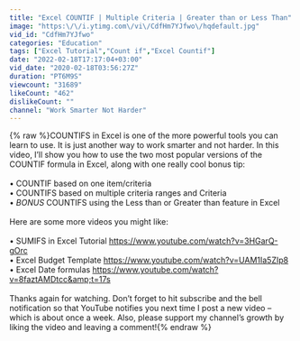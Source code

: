```yaml
---
title: "Excel COUNTIF | Multiple Criteria | Greater than or Less Than"
image: "https:\/\/i.ytimg.com\/vi\/CdfHm7YJfwo\/hqdefault.jpg"
vid_id: "CdfHm7YJfwo"
categories: "Education"
tags: ["Excel Tutorial","Count if","Excel Countif"]
date: "2022-02-18T17:17:04+03:00"
vid_date: "2020-02-18T03:56:27Z"
duration: "PT6M9S"
viewcount: "31689"
likeCount: "462"
dislikeCount: ""
channel: "Work Smarter Not Harder"
---
```

{% raw %}COUNTIFS in Excel is one of the more powerful tools you can learn to use. It is just another way to work smarter and not harder. In this video, I’ll show you how to use the two most popular versions of the COUNTIF formula in Excel, along with one really cool bonus tip: <br /><br />• COUNTIF based on one item/criteria<br />• COUNTIFS based on multiple criteria ranges and Criteria<br />• *BONUS* COUNTIFS using the Less than or Greater than feature in Excel<br /><br />Here are some more videos you might like: <br /><br />• SUMIFS in Excel Tutorial <a rel="nofollow" target="blank" href="https://www.youtube.com/watch?v=3HGarQ-gOrc">https://www.youtube.com/watch?v=3HGarQ-gOrc</a><br />• Excel Budget Template <a rel="nofollow" target="blank" href="https://www.youtube.com/watch?v=UAM1Ia5ZIp8">https://www.youtube.com/watch?v=UAM1Ia5ZIp8</a><br />• Excel Date formulas <a rel="nofollow" target="blank" href="https://www.youtube.com/watch?v=8faztAMDtcc&amp;t=17s">https://www.youtube.com/watch?v=8faztAMDtcc&amp;t=17s</a><br /><br />Thanks again for watching. Don’t forget to hit subscribe and the bell notification so that YouTube notifies you next time I post a new video – which is about once a week. Also, please support my channel’s growth by liking the video and leaving a comment!{% endraw %}
